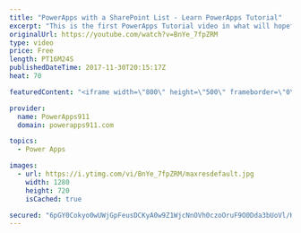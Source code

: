 ```yaml
---
title: "PowerApps with a SharePoint List - Learn PowerApps Tutorial"
excerpt: "This is the first PowerApps Tutorial video in what will hopefully become a regular series of how to do things in PowerApps. Here we will walk through creating your first PowerApps App using SharePoint data, we will also make a few quick customizations to get you pointed in the right direction. This will"
originalUrl: https://youtube.com/watch?v=BnYe_7fpZRM
type: video
price: Free
length: PT16M24S
publishedDateTime: 2017-11-30T20:15:17Z
heat: 70

featuredContent: "<iframe width=\"800\" height=\"500\" frameborder=\"0\" src=\"https://www.youtube.com/embed/BnYe_7fpZRM\" allow=\"accelerometer; autoplay; encrypted-media; gyroscope; picture-in-picture\" allowfullscreen></iframe>"

provider:
  name: PowerApps911
  domain: powerapps911.com

topics:
  - Power Apps

images:
  - url: https://i.ytimg.com/vi/BnYe_7fpZRM/maxresdefault.jpg
    width: 1280
    height: 720
    isCached: true

secured: "6pGY0Cokyo0wUWjGpFeusDCKyA0w9Z1WjcNnOVh0czoOruF9O0Dda3bUoVl/KZagDcTepiQ0vVa2OJLK/M9Fs2JHc+Rr9uQ55/BnZGm2WNRNLSkmdSOUa22jG3upAWt4l6OqUatt4Mz41aw3fbaX0cwR4e0SyPGt2JSjh2jqFWM1vbQa0/VZF9ykWtOHaBw0W5TWJobp4JRrldX5zYzPLpklnOlAbVEdPcrRtR0V2GyzGrHfU/L5KdPfXwVXTUF0OIqe6JNGzQ++QR0idZ8kHDcoOOTfmjwMeCnbWVhi81+gv/DKW+xFMBR5Omd7jHHsiheswZTerjyIu6MCaWhNbKW4W7IaSoxlVqxQpwrN94kYHcTyFgTKGZ4/qe4kPjjuJdI2JqwvSKSVUG0oiLQqy3e5yFH05dWCotpGe24qzfnW8hdmlHfgEuSzrE+Z/Ch8;/urlVyOfW1IY+jxd1a56rw=="
---
```


